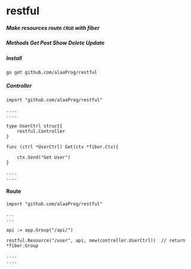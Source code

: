 # restful
##### Make resources route `CRUD` with fiber 
##### Methods Get Post Show Delete Update 

##### Install 
	go get github.com/alaaProg/restful

##### Controller 	
	
	import "github.com/alaaProg/restful"

	....
	....

	type UserCtrl struct{
		restful.Controller 
	}

	func (ctrl *UserCtrl) Get(ctx *fiber.Ctx){

		ctx.Send("Get User")
	}

	....
	....

#### Route 	

	import "github.com/alaaProg/restful"

	...
	...

	api := app.Group("/api/") 

	restful.Resource("/user", api, new(controller.UserCtrl))  // return *fiber.Group 

	.... 
	....
